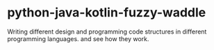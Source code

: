 # python-java-kotlin-fuzzy-waddle
Writing different design and programming code structures in different programming languages. and see how they work.
